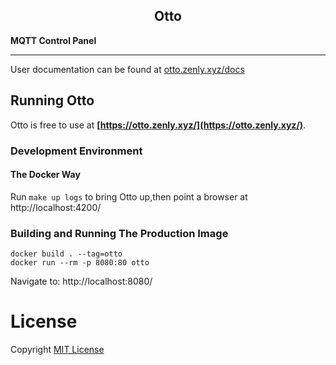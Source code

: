## <center>Otto<center>
__MQTT Control Panel__

----------------------------

User documentation can be found at [otto.zenly.xyz/docs](https://otto.zenly.xyz/docs)

## Running Otto

Otto is free to use at __[https://otto.zenly.xyz/](https://otto.zenly.xyz/)__.

### Development Environment

#### The Docker Way

Run `make up logs` to bring Otto up,then point a browser at http://localhost:4200/

### Building and Running The Production Image

```
docker build . --tag=otto
docker run --rm -p 8080:80 otto
```

Navigate to: http://localhost:8080/


# License

Copyright [MIT License](https://github.com/douglas-gibbons/otto/blob/master/LICENSE)
